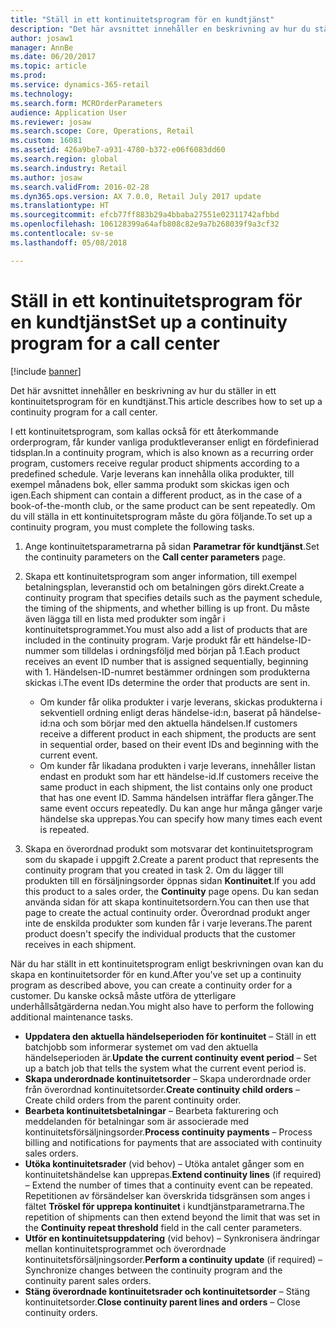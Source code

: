 ```yaml
---
title: "Ställ in ett kontinuitetsprogram för en kundtjänst"
description: "Det här avsnittet innehåller en beskrivning av hur du ställer in ett kontinuitetsprogram för en kundtjänst."
author: josaw1
manager: AnnBe
ms.date: 06/20/2017
ms.topic: article
ms.prod: 
ms.service: dynamics-365-retail
ms.technology: 
ms.search.form: MCROrderParameters
audience: Application User
ms.reviewer: josaw
ms.search.scope: Core, Operations, Retail
ms.custom: 16081
ms.assetid: 426a9be7-a931-4780-b372-e06f6083dd60
ms.search.region: global
ms.search.industry: Retail
ms.author: josaw
ms.search.validFrom: 2016-02-28
ms.dyn365.ops.version: AX 7.0.0, Retail July 2017 update
ms.translationtype: HT
ms.sourcegitcommit: efcb77ff883b29a4bbaba27551e02311742afbbd
ms.openlocfilehash: 106128399a64afb808c82e9a7b268039f9a3cf32
ms.contentlocale: sv-se
ms.lasthandoff: 05/08/2018

---
```


# <a name="set-up-a-continuity-program-for-a-call-center"></a><span data-ttu-id="1d6ef-103">Ställ in ett kontinuitetsprogram för en kundtjänst</span><span class="sxs-lookup"><span data-stu-id="1d6ef-103">Set up a continuity program for a call center</span></span>

[!include [banner](includes/banner.md)]

<span data-ttu-id="1d6ef-104">Det här avsnittet innehåller en beskrivning av hur du ställer in ett kontinuitetsprogram för en kundtjänst.</span><span class="sxs-lookup"><span data-stu-id="1d6ef-104">This article describes how to set up a continuity program for a call center.</span></span>

<span data-ttu-id="1d6ef-105">I ett kontinuitetsprogram, som kallas också för ett återkommande orderprogram, får kunder vanliga produktleveranser enligt en fördefinierad tidsplan.</span><span class="sxs-lookup"><span data-stu-id="1d6ef-105">In a continuity program, which is also known as a recurring order program, customers receive regular product shipments according to a predefined schedule.</span></span> <span data-ttu-id="1d6ef-106">Varje leverans kan innehålla olika produkter, till exempel månadens bok, eller samma produkt som skickas igen och igen.</span><span class="sxs-lookup"><span data-stu-id="1d6ef-106">Each shipment can contain a different product, as in the case of a book-of-the-month club, or the same product can be sent repeatedly.</span></span> <span data-ttu-id="1d6ef-107">Om du vill ställa in ett kontinuitetsprogram måste du göra följande.</span><span class="sxs-lookup"><span data-stu-id="1d6ef-107">To set up a continuity program, you must complete the following tasks.</span></span>

1.  <span data-ttu-id="1d6ef-108">Ange kontinuitetsparametrarna på sidan **Parametrar för kundtjänst**.</span><span class="sxs-lookup"><span data-stu-id="1d6ef-108">Set the continuity parameters on the **Call center parameters** page.</span></span>
2.  <span data-ttu-id="1d6ef-109">Skapa ett kontinuitetsprogram som anger information, till exempel betalningsplan, leveranstid och om betalningen görs direkt.</span><span class="sxs-lookup"><span data-stu-id="1d6ef-109">Create a continuity program that specifies details such as the payment schedule, the timing of the shipments, and whether billing is up front.</span></span> <span data-ttu-id="1d6ef-110">Du måste även lägga till en lista med produkter som ingår i kontinuitetsprogrammet.</span><span class="sxs-lookup"><span data-stu-id="1d6ef-110">You must also add a list of products that are included in the continuity program.</span></span> <span data-ttu-id="1d6ef-111">Varje produkt får ett händelse-ID-nummer som tilldelas i ordningsföljd med början på 1.</span><span class="sxs-lookup"><span data-stu-id="1d6ef-111">Each product receives an event ID number that is assigned sequentially, beginning with 1.</span></span> <span data-ttu-id="1d6ef-112">Händelsen-ID-numret bestämmer ordningen som produkterna skickas i.</span><span class="sxs-lookup"><span data-stu-id="1d6ef-112">The event IDs determine the order that products are sent in.</span></span>
    -   <span data-ttu-id="1d6ef-113">Om kunder får olika produkter i varje leverans, skickas produkterna i sekventiell ordning enligt deras händelse-id:n, baserat på händelse-id:na och som börjar med den aktuella händelsen.</span><span class="sxs-lookup"><span data-stu-id="1d6ef-113">If customers receive a different product in each shipment, the products are sent in sequential order, based on their event IDs and beginning with the current event.</span></span>
    -   <span data-ttu-id="1d6ef-114">Om kunder får likadana produkten i varje leverans, innehåller listan endast en produkt som har ett händelse-id.</span><span class="sxs-lookup"><span data-stu-id="1d6ef-114">If customers receive the same product in each shipment, the list contains only one product that has one event ID.</span></span> <span data-ttu-id="1d6ef-115">Samma händelsen inträffar flera gånger.</span><span class="sxs-lookup"><span data-stu-id="1d6ef-115">The same event occurs repeatedly.</span></span> <span data-ttu-id="1d6ef-116">Du kan ange hur många gånger varje händelse ska upprepas.</span><span class="sxs-lookup"><span data-stu-id="1d6ef-116">You can specify how many times each event is repeated.</span></span>

3.  <span data-ttu-id="1d6ef-117">Skapa en överordnad produkt som motsvarar det kontinuitetsprogram som du skapade i uppgift 2.</span><span class="sxs-lookup"><span data-stu-id="1d6ef-117">Create a parent product that represents the continuity program that you created in task 2.</span></span> <span data-ttu-id="1d6ef-118">Om du lägger till produkten till en försäljningsorder öppnas sidan **Kontinuitet**.</span><span class="sxs-lookup"><span data-stu-id="1d6ef-118">If you add this product to a sales order, the **Continuity** page opens.</span></span> <span data-ttu-id="1d6ef-119">Du kan sedan använda sidan för att skapa kontinuitetsordern.</span><span class="sxs-lookup"><span data-stu-id="1d6ef-119">You can then use that page to create the actual continuity order.</span></span> <span data-ttu-id="1d6ef-120">Överordnad produkt anger inte de enskilda produkter som kunden får i varje leverans.</span><span class="sxs-lookup"><span data-stu-id="1d6ef-120">The parent product doesn't specify the individual products that the customer receives in each shipment.</span></span>

<span data-ttu-id="1d6ef-121">När du har ställt in ett kontinuitetsprogram enligt beskrivningen ovan kan du skapa en kontinuitetsorder för en kund.</span><span class="sxs-lookup"><span data-stu-id="1d6ef-121">After you've set up a continuity program as described above, you can create a continuity order for a customer.</span></span> <span data-ttu-id="1d6ef-122">Du kanske också måste utföra de ytterligare underhållsåtgärderna nedan.</span><span class="sxs-lookup"><span data-stu-id="1d6ef-122">You might also have to perform the following additional maintenance tasks.</span></span>

-   <span data-ttu-id="1d6ef-123">**Uppdatera den aktuella händelseperioden för kontinuitet** – Ställ in ett batchjobb som informerar systemet om vad den aktuella händelseperioden är.</span><span class="sxs-lookup"><span data-stu-id="1d6ef-123">**Update the current continuity event period** – Set up a batch job that tells the system what the current event period is.</span></span>
-   <span data-ttu-id="1d6ef-124">**Skapa underordnade kontinuitetsorder** – Skapa underordnade order från överordnad kontinuitetsorder.</span><span class="sxs-lookup"><span data-stu-id="1d6ef-124">**Create continuity child orders** – Create child orders from the parent continuity order.</span></span>
-   <span data-ttu-id="1d6ef-125">**Bearbeta kontinuitetsbetalningar** – Bearbeta fakturering och meddelanden för betalningar som är associerade med kontinuitetsförsäljningsorder.</span><span class="sxs-lookup"><span data-stu-id="1d6ef-125">**Process continuity payments** – Process billing and notifications for payments that are associated with continuity sales orders.</span></span>
-   <span data-ttu-id="1d6ef-126">**Utöka kontinuitetsrader** (vid behov) – Utöka antalet gånger som en kontinuitetshändelse kan upprepas.</span><span class="sxs-lookup"><span data-stu-id="1d6ef-126">**Extend continuity lines** (if required) – Extend the number of times that a continuity event can be repeated.</span></span> <span data-ttu-id="1d6ef-127">Repetitionen av försändelser kan överskrida tidsgränsen som anges i fältet **Tröskel för upprepa kontinuitet** i kundtjänstparametrarna.</span><span class="sxs-lookup"><span data-stu-id="1d6ef-127">The repetition of shipments can then extend beyond the limit that was set in the **Continuity repeat threshold** field in the call center parameters.</span></span>
-   <span data-ttu-id="1d6ef-128">**Utför en kontinuitetsuppdatering** (vid behov) – Synkronisera ändringar mellan kontinuitetsprogrammet och överordnade kontinuitetsförsäljningsorder.</span><span class="sxs-lookup"><span data-stu-id="1d6ef-128">**Perform a continuity update** (if required) – Synchronize changes between the continuity program and the continuity parent sales orders.</span></span>
-   <span data-ttu-id="1d6ef-129">**Stäng överordnade kontinuitetsrader och kontinuitetsorder** – Stäng kontinuitetsorder.</span><span class="sxs-lookup"><span data-stu-id="1d6ef-129">**Close continuity parent lines and orders** – Close continuity orders.</span></span>






